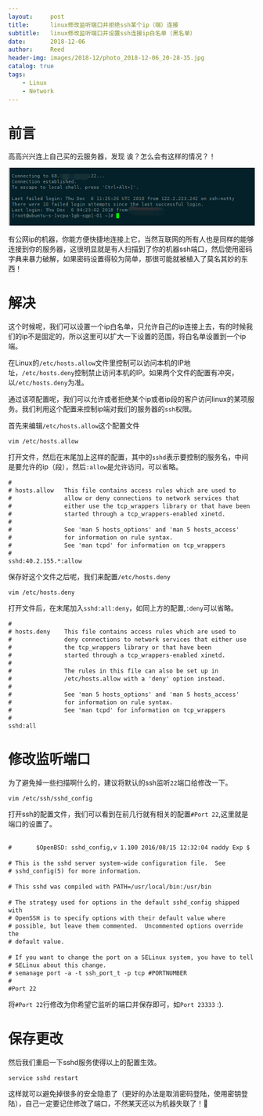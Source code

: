 ```yaml
---
layout:     post
title:      linux修改监听端口并拒绝ssh某个ip（端）连接
subtitle:   linux修改监听端口并设置ssh连接ip白名单（黑名单）
date:       2018-12-06
author:     Reed
header-img: images/2018-12/photo_2018-12-06_20-28-35.jpg
catalog: true
tags:
    - Linux
    - Network
---
```


# 前言

高高兴兴连上自己买的云服务器，发现 诶？怎么会有这样的情况？！

![](/images/2018-12/06201145.png)

有公网ip的机器，你能方便快捷地连接上它，当然互联网的所有人也是同样的能够连接到你的服务器，这很明显就是有人扫描到了你的机器ssh端口，然后使用密码字典来暴力破解，如果密码设置得较为简单，那很可能就被植入了莫名其妙的东西！

# 解决

这个时候呢，我们可以设置一个ip白名单，只允许自己的ip连接上去，有的时候我们的ip不是固定的，所以这里可以扩大一下设置的范围，将白名单设置到一个ip端。

在Linux的`/etc/hosts.allow`文件里控制可以访问本机的IP地址，`/etc/hosts.deny`控制禁止访问本机的IP。如果两个文件的配置有冲突，以`/etc/hosts.deny`为准。

通过该项配置呢，我们可以允许或者拒绝某个ip或者ip段的客户访问linux的某项服务。我们利用这个配置来控制ip端对我们的服务器的`ssh`权限。

首先来编辑`/etc/hosts.allow`这个配置文件
```
vim /etc/hosts.allow
```
打开文件，然后在末尾加上这样的配置，其中的`sshd`表示要控制的服务名，中间是要允许的ip（段），然后`:allow`是允许访问，可以省略。
```
#
# hosts.allow   This file contains access rules which are used to
#               allow or deny connections to network services that
#               either use the tcp_wrappers library or that have been
#               started through a tcp_wrappers-enabled xinetd.
#
#               See 'man 5 hosts_options' and 'man 5 hosts_access'
#               for information on rule syntax.
#               See 'man tcpd' for information on tcp_wrappers
#
sshd:40.2.155.*:allow
```
保存好这个文件之后呢，我们来配置`/etc/hosts.deny`
```
vim /etc/hosts.deny
```
打开文件后，在末尾加入`sshd:all:deny`，如同上方的配置,`:deny`可以省略。
```
#
# hosts.deny    This file contains access rules which are used to
#               deny connections to network services that either use
#               the tcp_wrappers library or that have been
#               started through a tcp_wrappers-enabled xinetd.
#
#               The rules in this file can also be set up in
#               /etc/hosts.allow with a 'deny' option instead.
#
#               See 'man 5 hosts_options' and 'man 5 hosts_access'
#               for information on rule syntax.
#               See 'man tcpd' for information on tcp_wrappers
#
sshd:all
```

# 修改监听端口
为了避免掉一些扫描啊什么的，建议将默认的ssh监听`22`端口给修改一下。
```
vim /etc/ssh/sshd_config
```
打开ssh的配置文件，我们可以看到在前几行就有相关的配置`#Port 22`,这里就是端口的设置了。
```

#       $OpenBSD: sshd_config,v 1.100 2016/08/15 12:32:04 naddy Exp $

# This is the sshd server system-wide configuration file.  See
# sshd_config(5) for more information.

# This sshd was compiled with PATH=/usr/local/bin:/usr/bin

# The strategy used for options in the default sshd_config shipped with
# OpenSSH is to specify options with their default value where
# possible, but leave them commented.  Uncommented options override the
# default value.

# If you want to change the port on a SELinux system, you have to tell
# SELinux about this change.
# semanage port -a -t ssh_port_t -p tcp #PORTNUMBER
#
#Port 22
```
将`#Port 22`行修改为你希望它监听的端口并保存即可，如`Port 23333` :).

# 保存更改

然后我们重启一下sshd服务使得以上的配置生效。
```
service sshd restart
```
这样就可以避免掉很多的安全隐患了（更好的办法是取消密码登陆，使用密钥登陆），自己一定要记住修改了端口，不然某天还以为机器失联了！🤣
